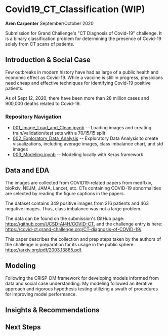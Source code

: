 # Covid19_CT_Classification (WIP)

**Aren Carpenter**
September/October 2020

Submission for Grand Challenge's "CT Diagnosis of Covid-19" challenge. It is a binary classification problem for determining the presence of Covid-19 solely from CT scans of patients. 

## Introduction & Social Case

Few outbreaks in modern history have had as large of a public health and economic effect as Covid-19. While a vaccine is still in progress, physicians need cheap and effective techniques for identifying Covid-19 positive patients. 

As of Sept 12, 2020, there have been more than 28 million cases and 900,000 deaths related to Covid-19. 

### Repository Navigation

* [001_Image_Load_and_Clean.ipynb](001_Image_Load_and_Clean.ipynb) -- Loading images and creating train/validation/test sets with a 70/15/15 split
* [002_Exploratory_Data_Analysis](002_Exploratory_Data_Analysis.ipynb) -- Exploratory Data Analysis to create visualizations, including average images, class imbalance chart, and std images
* [003_Modeling.ipynb](003_Modeling.ipynb) -- Modeling locally with Keras framework

## Data and EDA

The images are collected from COVID19-related papers from medRxiv, bioRxiv, NEJM, JAMA, Lancet, etc. CTs containing COVID-19 abnormalities are selected by reading the figure captions in the papers.

The dataset contains 349 positive images from 216 patients and 463 negative images. Thus, class imbalance was not a large problem. 

The data can be found on the submission's GitHub page: https://github.com/UCSD-AI4H/COVID-CT, and the challenge entry is here: https://covid-ct.grand-challenge.org/CT-diagnosis-of-COVID-19/.

This paper describes the collection and prep steps taken by the authors of the challenge in preparation for its usage in the public sphere: https://arxiv.org/pdf/2003.13865.pdf. 

## Modeling

Following the CRISP-DM framework for developing models informed from data and social case understanding. My modeling followed an iterative approach and rigorous hypothesis testing utilizing a swath of procedures for improving model performance.

## Insights & Recommendations

## Next Steps